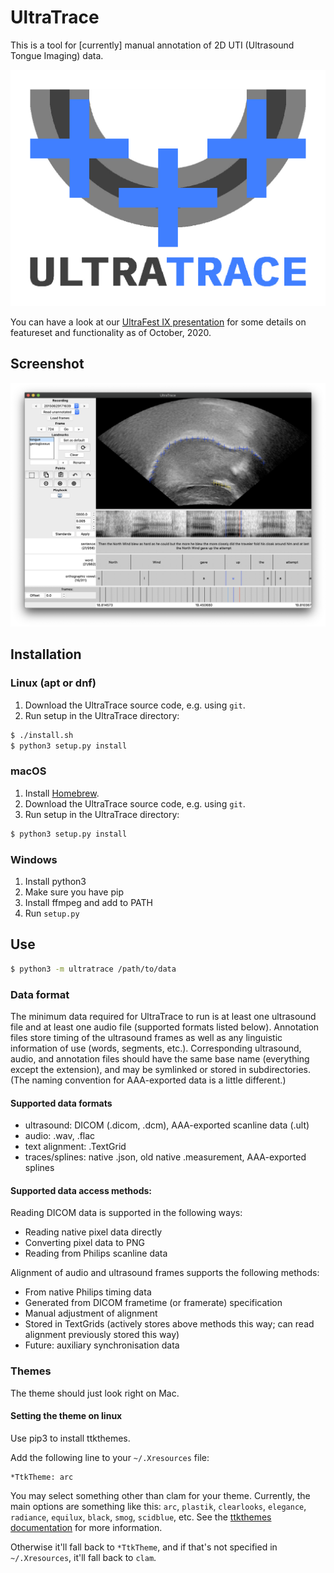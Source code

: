 # UltraTrace
This is a tool for [currently] manual annotation of 2D UTI (Ultrasound Tongue Imaging) data.

![Logo](logo1.jpg)

You can have a look at our [UltraFest IX presentation](https://swatphonlab.github.io/2020-UltraTrace-presentation/presentation.html) for some details on featureset and functionality as of October, 2020.

## Screenshot
![Screenshot](screenshot.png)

## Installation

### Linux (apt or dnf)

1. Download the UltraTrace source code, e.g. using `git`.
2. Run setup in the UltraTrace directory:
```bash
$ ./install.sh
$ python3 setup.py install
```

### macOS

1. Install [Homebrew](https://brew.sh).
2. Download the UltraTrace source code, e.g. using `git`.
3. Run setup in the UltraTrace directory:
```bash
$ python3 setup.py install
```

### Windows

1. Install python3
2. Make sure you have pip
3. Install ffmpeg and add to PATH
4. Run `setup.py`

## Use

```bash
$ python3 -m ultratrace /path/to/data
```

### Data format

The minimum data required for UltraTrace to run is at least one ultrasound file and at least one audio file (supported formats listed below).  Annotation files store timing of the ultrasound frames as well as any linguistic information of use (words, segments, etc.).  Corresponding ultrasound, audio, and annotation files should have the same base name (everything except the extension), and may be symlinked or stored in subdirectories.  (The naming convention for AAA-exported data is a little different.)

#### Supported data formats
* ultrasound: DICOM (.dicom, .dcm), AAA-exported scanline data (.ult)
* audio: .wav, .flac
* text alignment: .TextGrid
* traces/splines: native .json, old native .measurement, AAA-exported splines

#### Supported data access methods:
Reading DICOM data is supported in the following ways:
* Reading native pixel data directly
* Converting pixel data to PNG
* Reading from Philips scanline data

Alignment of audio and ultrasound frames supports the following methods:
* From native Philips timing data
* Generated from DICOM frametime (or framerate) specification
* Manual adjustment of alignment
* Stored in TextGrids (actively stores above methods this way; can read alignment previously stored this way)
* Future: auxiliary synchronisation data

### Themes

The theme should just look right on Mac.

#### Setting the theme on linux

Use pip3 to install ttkthemes.

Add the following line to your `~/.Xresources` file:

```
*TtkTheme: arc
```

You may select something other than clam for your theme.  Currently, the main options are something like this: `arc`, `plastik`, `clearlooks`, `elegance`, `radiance`, `equilux`, `black`, `smog`, `scidblue`, etc.  See the [ttkthemes documentation](https://ttkthemes.readthedocs.io/) for more information.

Otherwise it'll fall back to `*TtkTheme`, and if that's not specified in `~/.Xresources`, it'll fall back to `clam`.
